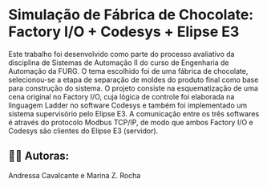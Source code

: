 # Simulação de Fábrica de Chocolate: Factory I/O + Codesys + Elipse E3

Este trabalho foi desenvolvido como parte do processo avaliativo da disciplina de Sistemas de Automação II do curso de Engenharia de Automação da FURG. O tema escolhido foi de uma fábrica de chocolate, selecionou-se a etapa de separação de moldes do produto final como base para construção do sistema. O projeto consiste na esquematização de uma cena original no Factory I/O, cuja lógica de controle foi elaborada na linguagem Ladder no software Codesys e também foi implementado um sistema supervisório pelo Elipse E3. A comunicação entre os três softwares é através do protocolo Modbus TCP/IP, de modo que ambos Factory I/O e Codesys são clientes do Elipse E3 (servidor).

## :raising_hand_woman: Autoras: 
Andressa Cavalcante e Marina Z. Rocha
